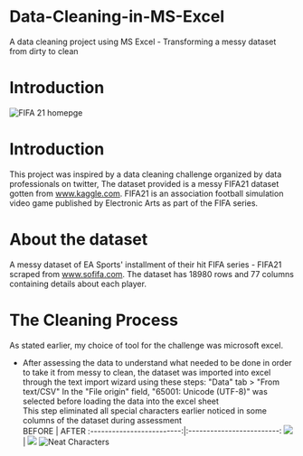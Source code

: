 # Data-Cleaning-in-MS-Excel
A data cleaning project using MS Excel - Transforming a messy dataset from dirty to clean
# Introduction
![FIFA 21 homepge](https://user-images.githubusercontent.com/109909855/225309511-bc13c4d3-6abc-46a8-9e63-6bd4f359ac4d.jpg)
# Introduction
This project was inspired by a data cleaning challenge organized by data professionals on twitter, The dataset provided is a messy FIFA21 dataset gotten  from www.kaggle.com. 
FIFA21 is an association football simulation video game published by Electronic Arts as part of the FIFA series.
# About the dataset
A messy dataset of EA Sports' installment of their hit FIFA series - FIFA21 scraped from www.sofifa.com. The dataset has 18980 rows and 77 columns containing details about each player.
# The Cleaning Process
As stated earlier, my choice of tool for the challenge was microsoft excel.

- After assessing the data to understand what needed to be done in order to take it from messy to clean, the dataset was imported into excel through the text import wizard using these steps:
         "Data" tab > "From text/CSV"
         In the "File origin" field, "65001: Unicode (UTF-8)" was selected before loading the data into the excel sheet  
         This step eliminated all special characters earlier noticed in some columns of the dataset during assessment  
 BEFORE             |  AFTER
:-------------------------:|:-------------------------:
![](https://user-images.githubusercontent.com/109909855/225354186-927c74f5-9ee6-49f7-9715-50fab7d58774.JPG)  |  ![](https://user-images.githubusercontent.com/109909855/225354579-df870299-abd6-48f6-b180-d645bdc7364e.JPG)
![Neat Characters](https://user-images.githubusercontent.com/109909855/225354579-df870299-abd6-48f6-b180-d645bdc7364e.JPG)


